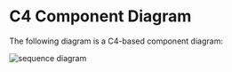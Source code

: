 # C4 Component Diagram

The following diagram is a C4-based component diagram:

![sequence diagram](../images/diagrams/component-diagram.png)
